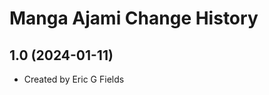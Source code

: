 Manga Ajami Change History
====================

1.0 (2024-01-11)
----------------
* Created by Eric G Fields
